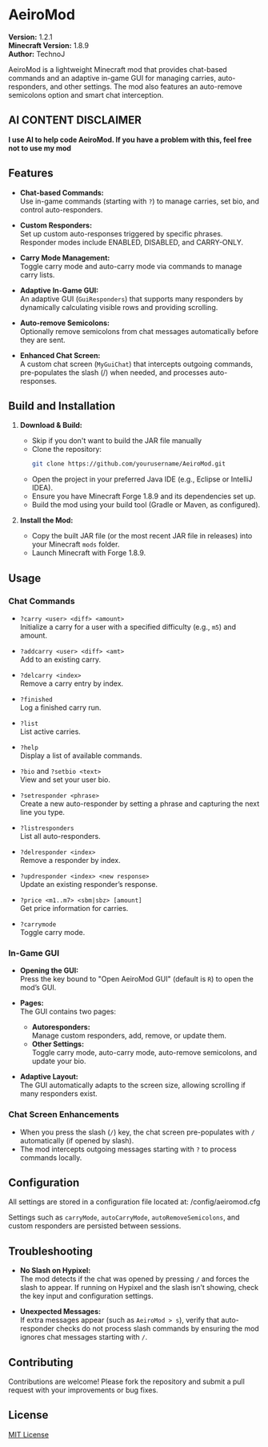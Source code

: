 # AeiroMod

**Version:** 1.2.1  
**Minecraft Version:** 1.8.9  
**Author:** TechnoJ

AeiroMod is a lightweight Minecraft mod that provides chat-based commands and an adaptive in-game GUI for managing carries, auto-responders, and other settings. The mod also features an auto-remove semicolons option and smart chat interception.

## AI CONTENT DISCLAIMER

**I use AI to help code AeiroMod. If you have a problem with this, feel free not to use my mod**

## Features

- **Chat-based Commands:**  
  Use in-game commands (starting with `?`) to manage carries, set bio, and control auto-responders.

- **Custom Responders:**  
  Set up custom auto-responses triggered by specific phrases. Responder modes include ENABLED, DISABLED, and CARRY-ONLY.

- **Carry Mode Management:**  
  Toggle carry mode and auto-carry mode via commands to manage carry lists.

- **Adaptive In-Game GUI:**  
  An adaptive GUI (`GuiResponders`) that supports many responders by dynamically calculating visible rows and providing scrolling.

- **Auto-remove Semicolons:**  
  Optionally remove semicolons from chat messages automatically before they are sent.

- **Enhanced Chat Screen:**  
  A custom chat screen (`MyGuiChat`) that intercepts outgoing commands, pre-populates the slash (/) when needed, and processes auto-responses.

## Build and Installation

1. **Download & Build:**

   - Skip if you don't want to build the JAR file manually
   - Clone the repository:
     ```bash
     git clone https://github.com/yourusername/AeiroMod.git
     ```
   - Open the project in your preferred Java IDE (e.g., Eclipse or IntelliJ IDEA).
   - Ensure you have Minecraft Forge 1.8.9 and its dependencies set up.
   - Build the mod using your build tool (Gradle or Maven, as configured).

2. **Install the Mod:**

   - Copy the built JAR file (or the most recent JAR file in releases) into your Minecraft `mods` folder.
   - Launch Minecraft with Forge 1.8.9.

## Usage

### Chat Commands

- `?carry <user> <diff> <amount>`  
  Initialize a carry for a user with a specified difficulty (e.g., `m5`) and amount.

- `?addcarry <user> <diff> <amt>`  
  Add to an existing carry.

- `?delcarry <index>`  
  Remove a carry entry by index.

- `?finished`  
  Log a finished carry run.

- `?list`  
  List active carries.

- `?help`  
  Display a list of available commands.

- `?bio` and `?setbio <text>`  
  View and set your user bio.

- `?setresponder <phrase>`  
  Create a new auto-responder by setting a phrase and capturing the next line you type.

- `?listresponders`  
  List all auto-responders.

- `?delresponder <index>`  
  Remove a responder by index.

- `?updresponder <index> <new response>`  
  Update an existing responder’s response.

- `?price <m1..m7> <sbm|sbz> [amount]`  
  Get price information for carries.

- `?carrymode`  
  Toggle carry mode.

### In-Game GUI

- **Opening the GUI:**  
  Press the key bound to "Open AeiroMod GUI" (default is `R`) to open the mod’s GUI.
  
- **Pages:**  
  The GUI contains two pages:
  - **Autoresponders:**  
    Manage custom responders, add, remove, or update them.
  - **Other Settings:**  
    Toggle carry mode, auto-carry mode, auto-remove semicolons, and update your bio.

- **Adaptive Layout:**  
  The GUI automatically adapts to the screen size, allowing scrolling if many responders exist.

### Chat Screen Enhancements

- When you press the slash (`/`) key, the chat screen pre-populates with `/` automatically (if opened by slash).  
- The mod intercepts outgoing messages starting with `?` to process commands locally.

## Configuration

All settings are stored in a configuration file located at:
<minecraft directory>/config/aeiromod.cfg

Settings such as `carryMode`, `autoCarryMode`, `autoRemoveSemicolons`, and custom responders are persisted between sessions.

## Troubleshooting

- **No Slash on Hypixel:**  
  The mod detects if the chat was opened by pressing `/` and forces the slash to appear. If running on Hypixel and the slash isn’t showing, check the key input and configuration settings.

- **Unexpected Messages:**  
  If extra messages appear (such as `AeiroMod > s`), verify that auto-responder checks do not process slash commands by ensuring the mod ignores chat messages starting with `/`.

## Contributing

Contributions are welcome! Please fork the repository and submit a pull request with your improvements or bug fixes.

## License

[MIT License](LICENSE)
